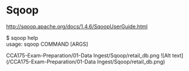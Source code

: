 # Sqoop

http://sqoop.apache.org/docs/1.4.6/SqoopUserGuide.html

$ sqoop help <br />
usage: sqoop COMMAND [ARGS] 

CCA175-Exam-Preparation/01-Data Ingest/Sqoop/retail_db.png
![Alt text](/CCA175-Exam-Preparation/01-Data Ingest/Sqoop/retail_db.png)
